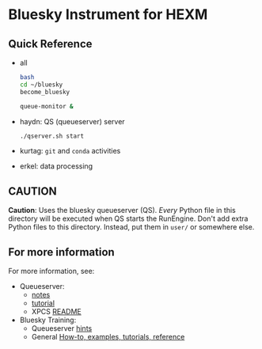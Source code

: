 # Bluesky Instrument for HEXM

## Quick Reference

- all
  
  ```bash
  bash
  cd ~/bluesky
  become_bluesky
  ```

  ```bash
  queue-monitor &
  ```

- haydn: QS (queueserver) server
  
  ```bash
  ./qserver.sh start
  ```

- kurtag: `git` and `conda` activities
- erkel: data processing

## CAUTION

**Caution**:  Uses the bluesky queueserver (QS).  _Every_ Python file in this
directory will be executed when QS starts the RunEngine. Don't add extra Python
files to this directory.  Instead, put them in `user/` or somewhere else.

## For more information

For more information, see: 

- Queueserver:
  - [notes](./qserver.md)
  - [tutorial](https://blueskyproject.io/bluesky-queueserver/tutorial.html#running-re-manager-with-custom-startup-code)
  - XPCS [README](https://github.com/APS-8ID-DYS/bluesky)
- Bluesky Training:
  - Queueserver [hints](https://github.com/BCDA-APS/bdp_controls/blob/main/qserver/README.md)
  - General [How-to, examples, tutorials, reference](https://bcda-aps.github.io/bluesky_training)
